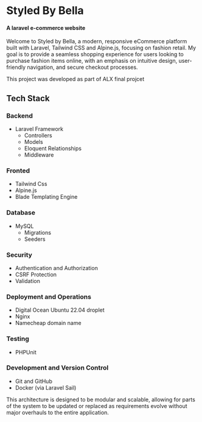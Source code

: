 # Styled By Bella
#### A laravel e-commerce website


Welcome to Styled by Bella, a modern, responsive eCommerce platform built with Laravel, Tailwind CSS and Alpine.js, focusing on fashion retail. My goal is to provide a seamless shopping experience for users looking to purchase fashion items online, with an emphasis on intuitive design, user-friendly navigation, and secure checkout processes.

This project was developed as part of ALX final projcet


## Tech Stack

### Backend
- Laravel Framework
    - Controllers
    - Models
    - Eloquent Relationships
    - Middleware

### Fronted
- Tailwind Css
- Alpine.js
- Blade Templating Engine

### Database
- MySQL
    - Migrations
    - Seeders

### Security
- Authentication and Authorization
- CSRF Protection
- Validation

### Deployment and Operations
- Digital Ocean Ubuntu 22.04 droplet
- Nginx
- Namecheap domain name

### Testing
- PHPUnit

### Development and Version Control
- Git and GitHub
- Docker (via Laravel Sail)


This architecture is designed to be modular and scalable, allowing for parts of the system to be updated or replaced as requirements evolve without major overhauls to the entire application.
